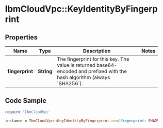 # IbmCloudVpc::KeyIdentityByFingerprint

## Properties

Name | Type | Description | Notes
------------ | ------------- | ------------- | -------------
**fingerprint** | **String** | The fingerprint for this key.  The value is returned base64-encoded and prefixed with the hash algorithm (always &#x60;SHA256&#x60;). | 

## Code Sample

```ruby
require 'IbmCloudVpc'

instance = IbmCloudVpc::KeyIdentityByFingerprint.new(fingerprint: SHA256:yxavE4CIOL2NlsqcurRO3xGjkP6m/0mp8ugojH5yxlY)
```


